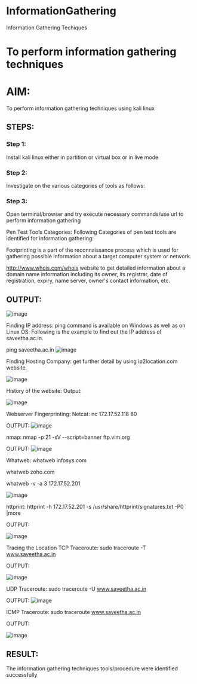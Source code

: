 # InformationGathering
Information Gathering Techiques

# To perform information gathering techniques

# AIM:

To perform information gathering techniques using kali linux 

## STEPS:

### Step 1:

Install kali linux either in partition or virtual box or in live mode

### Step 2:

Investigate on the various categories of tools as follows:

### Step 3:
Open terminal/browser and try execute necessary commands/use url to perform information gathering


Pen Test Tools Categories:
Following Categories of pen test tools are identified for information gathering:

Footprinting is a part of the reconnaissance process which is used for gathering possible information about a target computer system or network.

http://www.whois.com/whois website to get detailed information about a domain name information including its owner, its registrar, date of registration, expiry, name server, owner's contact information, etc.


## OUTPUT:
![image](https://github.com/Subhikshaa13/InformationGathering/assets/118787344/3febe2f5-75d0-4948-971a-d39f1ac394c7)

Finding IP address:
ping command is available on Windows as well as on Linux OS. Following is the example to find out the IP address of saveetha.ac.in.

ping saveetha.ac.in
![image](https://github.com/Subhikshaa13/InformationGathering/assets/118787344/0ddcf0a3-6d84-4209-b7ba-c205e3ecb88a)

Finding Hosting Company:
get further detail by using ip2location.com website.

![image](https://github.com/Subhikshaa13/InformationGathering/assets/118787344/80bfbd1e-5734-4c70-81d0-48bf3ac4e3bc)

History of the website:
Output:

![image](https://github.com/Subhikshaa13/InformationGathering/assets/118787344/2bdaf706-8f23-42ad-b566-0ffafc310e23)

Webserver Fingerprinting:
Netcat:
nc 172.17.52.118 80

OUTPUT:
![image](https://github.com/Subhikshaa13/InformationGathering/assets/118787344/b373e069-fb01-4226-8e7f-852df7542202)

nmap:
nmap -p 21 -sV --script=banner ftp.vim.org

OUTPUT:
![image](https://github.com/Subhikshaa13/InformationGathering/assets/118787344/ecf3301c-87e0-4912-b72c-4af54353aebc)

Whatweb:
whatweb infosys.com

whatweb zoho.com

whatweb -v -a 3 172.17.52.201

![image](https://github.com/Subhikshaa13/InformationGathering/assets/118787344/6cd39c62-2929-4c64-a6ad-60c607d71b5b)

httprint:
httprint -h 172.17.52.201 -s /usr/share/httprint/signatures.txt -P0 |more

OUTPUT:

![image](https://github.com/Subhikshaa13/InformationGathering/assets/118787344/62d310bd-1708-460d-8800-0433a2169fad)

Tracing the Location
TCP Traceroute:
sudo traceroute -T www.saveetha.ac.in

OUTPUT:


![image](https://github.com/Subhikshaa13/InformationGathering/assets/118787344/f1d81070-fdfe-4782-a441-e4bb7881ddf0)

UDP Traceroute:
sudo traceroute -U www.saveetha.ac.in

OUTPUT:
![image](https://github.com/Subhikshaa13/InformationGathering/assets/118787344/fd67a4ca-f3a1-4c1d-a5ba-6e2005b82cd3)

ICMP Traceroute:
sudo traceroute  www.saveetha.ac.in

OUTPUT:

![image](https://github.com/Subhikshaa13/InformationGathering/assets/118787344/2d825cca-8dab-4fc6-a99b-a8a9a9ff7dee)











## RESULT:
The information gathering techniques tools/procedure were  identified successfully
